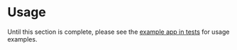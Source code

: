 # Usage

Until this section is complete, please see the [example app in tests](https://github.com/OmenApps/django-segments/tree/main/tests/example) for usage examples.
